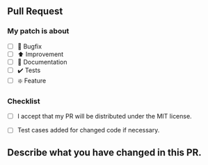 ## Pull Request

### My patch is about
- [ ] :bug: Bugfix 
- [ ] :arrow_up: Improvement
- [ ] :pencil: Documentation
- [ ] :heavy_check_mark: Tests
- [ ] :sparkle: Feature

### Checklist
- [ ] I accept that my PR will be distributed under the MIT license.
- [ ] Test cases added for changed code if necessary.


## Describe what you have changed in this PR.
